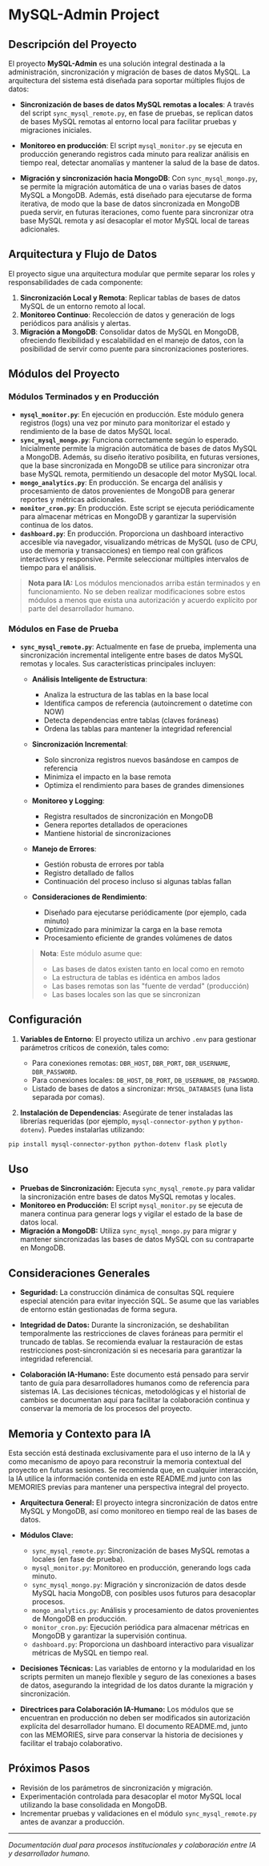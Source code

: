 # MySQL-Admin Project

## Descripción del Proyecto

El proyecto **MySQL-Admin** es una solución integral destinada a la administración, sincronización y migración de bases de datos MySQL. La arquitectura del sistema está diseñada para soportar múltiples flujos de datos:

- **Sincronización de bases de datos MySQL remotas a locales**: A través del script `sync_mysql_remote.py`, en fase de pruebas, se replican datos de bases MySQL remotas al entorno local para facilitar pruebas y migraciones iniciales.

- **Monitoreo en producción**: El script `mysql_monitor.py` se ejecuta en producción generando registros cada minuto para realizar análisis en tiempo real, detectar anomalías y mantener la salud de la base de datos.

- **Migración y sincronización hacia MongoDB**: Con `sync_mysql_mongo.py`, se permite la migración automática de una o varias bases de datos MySQL a MongoDB. Además, está diseñado para ejecutarse de forma iterativa, de modo que la base de datos sincronizada en MongoDB pueda servir, en futuras iteraciones, como fuente para sincronizar otra base MySQL remota y así desacoplar el motor MySQL local de tareas adicionales.

## Arquitectura y Flujo de Datos

El proyecto sigue una arquitectura modular que permite separar los roles y responsabilidades de cada componente:

1. **Sincronización Local y Remota**: Replicar tablas de bases de datos MySQL de un entorno remoto al local.
2. **Monitoreo Continuo**: Recolección de datos y generación de logs periódicos para análisis y alertas.
3. **Migración a MongoDB**: Consolidar datos de MySQL en MongoDB, ofreciendo flexibilidad y escalabilidad en el manejo de datos, con la posibilidad de servir como puente para sincronizaciones posteriores.

## Módulos del Proyecto

### Módulos Terminados y en Producción

- **`mysql_monitor.py`**: En ejecución en producción. Este módulo genera registros (logs) una vez por minuto para monitorizar el estado y rendimiento de la base de datos MySQL local.
- **`sync_mysql_mongo.py`**: Funciona correctamente según lo esperado. Inicialmente permite la migración automática de bases de datos MySQL a MongoDB. Además, su diseño iterativo posibilita, en futuras versiones, que la base sincronizada en MongoDB se utilice para sincronizar otra base MySQL remota, permitiendo un desacople del motor MySQL local.
- **`mongo_analytics.py`**: En producción. Se encarga del análisis y procesamiento de datos provenientes de MongoDB para generar reportes y métricas adicionales.
- **`monitor_cron.py`**: En producción. Este script se ejecuta periódicamente para almacenar métricas en MongoDB y garantizar la supervisión continua de los datos.
- **`dashboard.py`**: En producción. Proporciona un dashboard interactivo accesible vía navegador, visualizando métricas de MySQL (uso de CPU, uso de memoria y transacciones) en tiempo real con gráficos interactivos y responsive. Permite seleccionar múltiples intervalos de tiempo para el análisis.

> **Nota para IA:** Los módulos mencionados arriba están terminados y en funcionamiento. No se deben realizar modificaciones sobre estos módulos a menos que exista una autorización y acuerdo explícito por parte del desarrollador humano.

### Módulos en Fase de Prueba

- **`sync_mysql_remote.py`**: Actualmente en fase de prueba, implementa una sincronización incremental inteligente entre bases de datos MySQL remotas y locales. Sus características principales incluyen:

  - **Análisis Inteligente de Estructura**: 
    * Analiza la estructura de las tablas en la base local
    * Identifica campos de referencia (autoincrement o datetime con NOW)
    * Detecta dependencias entre tablas (claves foráneas)
    * Ordena las tablas para mantener la integridad referencial

  - **Sincronización Incremental**:
    * Solo sincroniza registros nuevos basándose en campos de referencia
    * Minimiza el impacto en la base remota
    * Optimiza el rendimiento para bases de grandes dimensiones

  - **Monitoreo y Logging**:
    * Registra resultados de sincronización en MongoDB
    * Genera reportes detallados de operaciones
    * Mantiene historial de sincronizaciones

  - **Manejo de Errores**:
    * Gestión robusta de errores por tabla
    * Registro detallado de fallos
    * Continuación del proceso incluso si algunas tablas fallan

  - **Consideraciones de Rendimiento**:
    * Diseñado para ejecutarse periódicamente (por ejemplo, cada minuto)
    * Optimizado para minimizar la carga en la base remota
    * Procesamiento eficiente de grandes volúmenes de datos

  > **Nota**: Este módulo asume que:
  > - Las bases de datos existen tanto en local como en remoto
  > - La estructura de tablas es idéntica en ambos lados
  > - Las bases remotas son las "fuente de verdad" (producción)
  > - Las bases locales son las que se sincronizan

## Configuración

1. **Variables de Entorno**: El proyecto utiliza un archivo `.env` para gestionar parámetros críticos de conexión, tales como:
   - Para conexiones remotas: `DBR_HOST`, `DBR_PORT`, `DBR_USERNAME`, `DBR_PASSWORD`.
   - Para conexiones locales: `DB_HOST`, `DB_PORT`, `DB_USERNAME`, `DB_PASSWORD`.
   - Listado de bases de datos a sincronizar: `MYSQL_DATABASES` (una lista separada por comas).

2. **Instalación de Dependencias**: Asegúrate de tener instaladas las librerías requeridas (por ejemplo, `mysql-connector-python` y `python-dotenv`). Puedes instalarlas utilizando:

```bash
pip install mysql-connector-python python-dotenv flask plotly
```

## Uso

- **Pruebas de Sincronización:** Ejecuta `sync_mysql_remote.py` para validar la sincronización entre bases de datos MySQL remotas y locales.
- **Monitoreo en Producción:** El script `mysql_monitor.py` se ejecuta de manera continua para generar logs y vigilar el estado de la base de datos local.
- **Migración a MongoDB:** Utiliza `sync_mysql_mongo.py` para migrar y mantener sincronizadas las bases de datos MySQL con su contraparte en MongoDB.

## Consideraciones Generales

- **Seguridad:** La construcción dinámica de consultas SQL requiere especial atención para evitar inyección SQL. Se asume que las variables de entorno están gestionadas de forma segura.

- **Integridad de Datos:** Durante la sincronización, se deshabilitan temporalmente las restricciones de claves foráneas para permitir el truncado de tablas. Se recomienda evaluar la restauración de estas restricciones post-sincronización si es necesaria para garantizar la integridad referencial.

- **Colaboración IA-Humano:** Este documento está pensado para servir tanto de guía para desarrolladores humanos como de referencia para sistemas IA. Las decisiones técnicas, metodológicas y el historial de cambios se documentan aquí para facilitar la colaboración continua y conservar la memoria de los procesos del proyecto.

## Memoria y Contexto para IA

Esta sección está destinada exclusivamente para el uso interno de la IA y como mecanismo de apoyo para reconstruir la memoria contextual del proyecto en futuras sesiones. Se recomienda que, en cualquier interacción, la IA utilice la información contenida en este README.md junto con las MEMORIES previas para mantener una perspectiva integral del proyecto.

- **Arquitectura General:** El proyecto integra sincronización de datos entre MySQL y MongoDB, así como monitoreo en tiempo real de las bases de datos. 
- **Módulos Clave:** 
   - `sync_mysql_remote.py`: Sincronización de bases MySQL remotas a locales (en fase de prueba).
   - `mysql_monitor.py`: Monitoreo en producción, generando logs cada minuto.
   - `sync_mysql_mongo.py`: Migración y sincronización de datos desde MySQL hacia MongoDB, con posibles usos futuros para desacoplar procesos.
   - `mongo_analytics.py`: Análisis y procesamiento de datos provenientes de MongoDB en producción.
   - `monitor_cron.py`: Ejecución periódica para almacenar métricas en MongoDB y garantizar la supervisión continua.
   - `dashboard.py`: Proporciona un dashboard interactivo para visualizar métricas de MySQL en tiempo real.

- **Decisiones Técnicas:** Las variables de entorno y la modularidad en los scripts permiten un manejo flexible y seguro de las conexiones a bases de datos, asegurando la integridad de los datos durante la migración y sincronización.

- **Directrices para Colaboración IA-Humano:** Los módulos que se encuentran en producción no deben ser modificados sin autorización explícita del desarrollador humano. El documento README.md, junto con las MEMORIES, sirve para conservar la historia de decisiones y facilitar el trabajo colaborativo.

## Próximos Pasos

- Revisión de los parámetros de sincronización y migración.
- Experimentación controlada para desacoplar el motor MySQL local utilizando la base consolidada en MongoDB.
- Incrementar pruebas y validaciones en el módulo `sync_mysql_remote.py` antes de avanzar a producción.

---

*Documentación dual para procesos institucionales y colaboración entre IA y desarrollador humano.*
